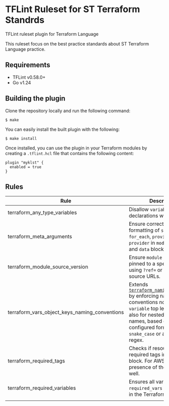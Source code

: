 # TFLint Ruleset for ST Terraform Standrds

TFLint ruleset plugin for Terraform Language

This ruleset focus on the best practice standards about ST Terraform Language practice.

## Requirements

- TFLint v0.58.0+
- Go v1.24

## Building the plugin

Clone the repository locally and run the following command:

```
$ make
```

You can easily install the built plugin with the following:

```
$ make install
```

Once installed, you can use the plugin in your Terraform modules by creating a `.tflint.hcl` file that contains the following content:

```hcl
plugin "myklst" {
  enabled = true
}
```

## Rules

| Rule                                          | Description                                                                                                                                                                                                                                                                                                                                  |
| --------------------------------------------- | -------------------------------------------------------------------------------------------------------------------------------------------------------------------------------------------------------------------------------------------------------------------------------------------------------------------------------------------- |
| terraform_any_type_variables                  | Disallow `variable` declarations with type `any`                                                                                                                                                                                                                                                                                             |
| terraform_meta_arguments                      | Ensure correct ordering and formatting of `source`, `count`, `for_each`, `providers`, and `provider` in `module`, `resource`, and `data` blocks.                                                                                                                                                                                             |
| terraform_module_source_version               | Ensure `module` sources are pinned to a specific version using `?ref=` or `?rev=` in source URLs.                                                                                                                                                                                                                                            |
| terraform_vars_object_keys_naming_conventions | Extends [`terraform_naming_convention`](https://github.com/terraform-linters/tflint-ruleset-terraform/blob/main/docs/rules/terraform_naming_convention.md) by enforcing naming conventions not just for `variable` top level name, but also for nested object field names, based on a configured format like `snake_case` or a custom regex. |
| terraform_required_tags                       | Checks if resources include required tags in their `tags` block. For AWS, enforces presence of the `Name` tag as well.                                                                                                                                                                                                                       |
| terraform_required_variables                  | Ensures all variables listed in `required_vars` are declared in the Terraform module.                                                                                                                                                                                                                                                        |
|                                               |
